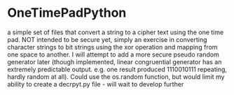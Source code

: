 OneTimePadPython
================

a simple set of files that convert a string to a cipher text using the one time pad.
NOT intended to be secure yet, simply an exercise in converting character strings
to bit strings using the  xor operation and mapping from one space to another. 
I will attempt to add a more secure pseudo random
generator later (though implemented, linear congruential generator has an extremely predictable output. e.g. one result produced 1110010111 repeating, hardly random at all).
Could use the os.random function, but would limit my ability to create a decrpyt.py file - will wait to develop further